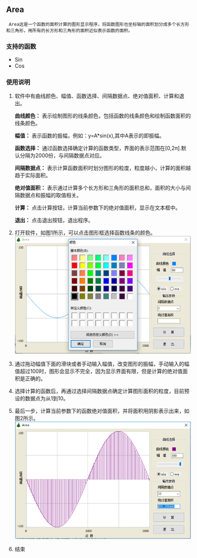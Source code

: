 ## Area ##
	 Area这是一个函数的面积计算的图形显示程序，将函数图形也坐标轴的面积划分成多个长方形和三角形，用所有的长方形和三角形的面积近似表示函数的面积。 

### 支持的函数 ###
* Sin 
* Cos

### 使用说明 ###
1. 软件中有曲线颜色、幅值、函数选择、间隔数据点、绝对值面积、计算和退出。

	**曲线颜色：** 表示绘制图形的线条颜色，包括函数的线条颜色和绘制函数面积的线条颜色。

	**幅值：** 表示函数的振幅，例如：y=A*sin(x),其中A表示的即振幅。

	**函数选择：** 通过函数选择确定计算的函数类型，界面的表示范围在[0,2π].默认分隔为2000份，与间隔数据点对应。

	**间隔数据点：** 表示计算函数面积时划分图形的粒度，粒度越小，计算的面积越趋于实际面积。

	**绝对值面积：** 表示通过计算多个长方形和三角形的面积总和，面积的大小与间隔数据点和振幅的取值相关。

	**计算：** 点击计算按钮，计算当前参数下的绝对值面积，显示在文本框中。

	**退出：** 点击退出按钮，退出程序。

2. 打开软件，如图1所示，可以点击图形框选择函数线条的颜色。
	![图1](Area/res/2.png)

3. 通过拖动幅值下面的滑块或者手动输入幅值，改变图形的振幅，手动输入的幅值超过100时，图形会显示不完全，因为显示界面有限，但是计算的绝对值面积是正确的。
4. 选择计算的函数后，再通过选择间隔数据点确定计算图形面积的粒度，目前预设的数据点为从1到10。
5. 最后一步，计算当前参数下的函数绝对值面积，并将面积用阴影表示出来，如图2所示。
	![图2](Area/res/1.png)

6. 结束